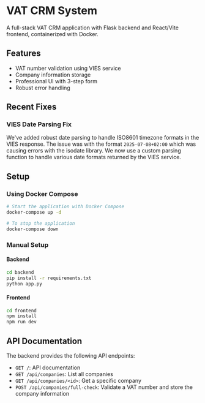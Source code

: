 # VAT CRM System

A full-stack VAT CRM application with Flask backend and React/Vite frontend, containerized with Docker.

## Features

- VAT number validation using VIES service
- Company information storage
- Professional UI with 3-step form
- Robust error handling

## Recent Fixes

### VIES Date Parsing Fix

We've added robust date parsing to handle ISO8601 timezone formats in the VIES response. The issue was with the format `2025-07-08+02:00` which was causing errors with the isodate library. We now use a custom parsing function to handle various date formats returned by the VIES service.

## Setup

### Using Docker Compose

```bash
# Start the application with Docker Compose
docker-compose up -d

# To stop the application
docker-compose down
```

### Manual Setup

#### Backend

```bash
cd backend
pip install -r requirements.txt
python app.py
```

#### Frontend

```bash
cd frontend
npm install
npm run dev
```

## API Documentation

The backend provides the following API endpoints:

- `GET /`: API documentation
- `GET /api/companies`: List all companies
- `GET /api/companies/<id>`: Get a specific company
- `POST /api/companies/full-check`: Validate a VAT number and store the company information

